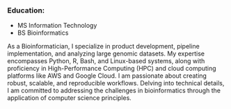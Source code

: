 ### Education:
- MS Information Technology
- BS Bioinformatics

As a Bioinformatician, I specialize in product development, pipeline implementation, and analyzing large genomic datasets. My expertise encompasses Python, R, Bash, and Linux-based systems, along with proficiency in High-Performance Computing (HPC) and cloud computing platforms like AWS and Google Cloud. I am passionate about creating robust, scalable, and reproducible workflows. Delving into technical details, I am committed to addressing the challenges in bioinformatics through the application of computer science principles.

<!--
**j2moreno/j2moreno** is a ✨ _special_ ✨ repository because its `README.md` (this file) appears on your GitHub profile.

Here are some ideas to get you started:

- 🔭 I’m currently working on ...
- 🌱 I’m currently learning ...
- 👯 I’m looking to collaborate on ...
- 🤔 I’m looking for help with ...
- 💬 Ask me about ...
- 📫 How to reach me: ...
- 😄 Pronouns: ...
- ⚡ Fun fact: ...
-->
